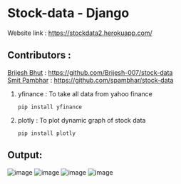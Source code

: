 # Stock-data - Django

Website link : <a>https://stockdata2.herokuapp.com/</a>

## Contributors :
  <a href="https://www.github.com/Brijesh-007">Brijesh Bhut</a> : https://github.com/Brijesh-007/stock-data<br>
  <a href="https://www.github.com/spambhar">Smit Pambhar</a> : https://github.com/spambhar/stock-data
  
 1. yfinance : To take all data from yahoo finance
    ```
    pip install yfinance
    ```

2. plotly : To plot dynamic graph of stock data
    ```
    pip install plotly
    ```
    
## Output: 
![image](https://user-images.githubusercontent.com/70934443/124545252-56301200-de46-11eb-8725-e18d083823b1.png)
![image](https://user-images.githubusercontent.com/70934443/124545141-18cb8480-de46-11eb-81de-a78971d02f14.png)
![image](https://user-images.githubusercontent.com/70934443/124545463-b0c96e00-de46-11eb-8b12-7da9af4cec83.png)
![image](https://user-images.githubusercontent.com/70934443/124545560-e2dad000-de46-11eb-8f27-da8b4cbc6f84.png)

